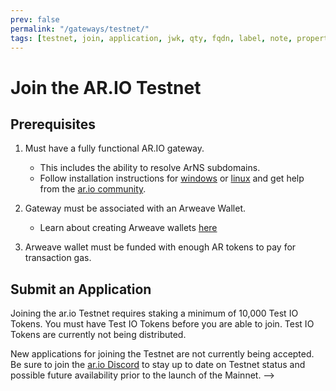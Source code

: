 ```yaml
---
prev: false
permalink: "/gateways/testnet/"
tags: [testnet, join, application, jwk, qty, fqdn, label, note, properties]
---
```


# Join the AR.IO Testnet

## Prerequisites

1. Must have a fully functional AR.IO gateway.
    - This includes the ability to resolve ArNS subdomains.
    - Follow installation instructions for [windows](/gateways/ar-io-node/windows-setup) or [linux](/gateways/ar-io-node/linux-setup) and get help from the [ar.io community](https://discord.gg/7zUPfN4D6g).

2. Gateway must be associated with an Arweave Wallet.
    - Learn about creating Arweave wallets [here](https://ar.io/wallet)

3. Arweave wallet must be funded with enough AR tokens to pay for transaction gas.

## Submit an Application

Joining the ar.io Testnet requires staking a minimum of 10,000 Test IO Tokens. You must have Test IO Tokens before you are able to join. Test IO Tokens are currently not being distributed.

New applications for joining the Testnet are not currently being accepted. Be sure to join the [ar.io Discord](https://discord.com/invite/7zUPfN4D6g) to stay up to date on Testnet status and possible future availability prior to the launch of the Mainnet. -->

<!-- ## Setting up and Running the Join Script

Joining the ar.io Testnet is currently completed by manually running a script. The process for doing so is as follows:

### Clone the Repo

::: warning IMPORTANT
Do not clone the testnet-contract repo inside of your gateway repo. Make sure you exit the folder containing your gateway BEFORE you run the below clone command.
:::

In a terminal (Powershell or Command Line on Windows) navigate to the location where you want to clone the repo, then run the following command

```
git clone https://github.com/ar-io/testnet-contract
```

### Install dependencies

```
cd testnet-contract
yarn install
```

### Provide Wallet Path

Joining the testnet requires signing and funding a transaction that interacts with the Testnet smart contract. This means the script needs access to your wallet. The easiest way to provide your wallet is to put the path to your Keyfile in your `.env` as `WALLET_FILE_PATH`

```js
//.env

WALLET_FILE_PATH=<path/to/wallet>
```

### Run the Script

Once you have Test IO Tokens and the testnet contract tools installed properly, it's time to run the script and join the network. From the testnet-contract root directory, run the following command in your terminal:

```
yarn join-network
```

After running the command, several questions will appear in your terminal in order to get all of the correct settings for your gateway:

- **Enter your a friendly name for your gateway**: This is a name or `label` for your gateway. 
- **Enter your domain for this gateway**: This is the domain name for your gateway. It should be the full domain, without any protocol ("http/https") prefix. For example: "vilenarios.com".
- **Enter the amount of tokens you want to stake against your gateway - min 10,000 IO**: The number of tokens you want to stake on your gateway. It has to be a minimum of 10,000. Enter the number without commas (",") or dots (".").
- **Enter port used for this gateway**: The primary access port people should use to access your gateway. Except for some advanced use cases, this value should be 443.
- **Enter protocol used for this gateway**: http or https. Most users will want to use https.
- **Enter gateway properties transaction ID (use default if not sure)**: Arweave TxId for your gateway properties setting. This is not a widely implemented feature yet, so most people will just press `ENTER` to accept the default value.
- **Enter short note to further describe this gateway**: A short description of your gateway. Must be 256 characters or less.
- **Enter the observer wallet public address**: The public wallet address being used for your Observer. It will default to the wallet being used to join the network.
- **Enable or disable auto staking?**: If yes, rewards will automatically be staked on your gateway instead of going to your wallet.
- **Enable or disable delegated staking?**: Do you want to allow people to stake tokens on your gateway? `y` for yes or `n` for no.
- **Enter the percent of gateway and observer rewards given to delegates**: What percentage of your gateway rewards do you want to give to your delegated stakers? Defaults to 10%.
- **Enter the minimum  delegate stake for this gateway (in IO)**: The minimum number of tokens a person has to stake to delegate to your gateway. Defaults to 100.
- **CONFIRM GATEWAY DETAILS?**: This is your last chance to review all of your settings before submitting the transaction. `y` to confirm and submit, `n` to cancel.

Confirming details will create an Arweave transaction interacting with the Testnet Smartweave contract, so it will require AR tokens to pay for gas. ar.io recommends having at least 0.05 AR to ensure a successful transaction.

If you receive an error after confirming that looks like this:

```shell
Error while interacting with contract [
  {
    type: 'error',
    error: 'Interaction height 1390188 is less than last ticked height 1390189'
  }
]
```

It just means that you took too long while completing the questions and the current Arweave block height is higher than when you first ran the script. You can start over without any issues.



## Update Your Gateway Settings

Once you have successfully joined the Testnet, you can still update your Gateway settings. This is done by running the `update-gateway-settings` script, in the same way as `join-network`.

```shell
yarn update-gateway-settings
```

You will see another list of prompts in your terminal, to determine the settings you want to update. Your current settings will populate as the default values, so if you don't want to change something you can just press `ENTER` to accept the current value.

The prompts will be identical to the prompts above for the `join-network` script. -->
